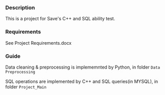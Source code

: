 ### Description

This is a project for Save's C++ and SQL ability test.

### Requirements

See Project Requirements.docx

### Guide

Data cleaning & preprocessing is implememnted by Python, in folder `Data Preprocessing`

SQL operations are implemented by C++ and SQL queries(in MYSQL), in folder `Project_Main`